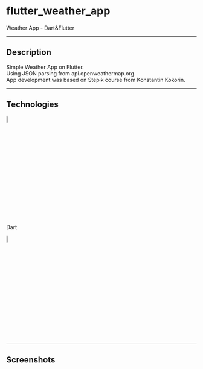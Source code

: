 # flutter_weather_app

Weather App - Dart&Flutter
____
  
## Description
  
Simple Weather App on Flutter.<br>
Using JSON parsing from api.openweathermap.org.<br>
App development was based on Stepik course from Konstantin Kokorin.
____

## Technologies

<img src="https://img.icons8.com/?size=512&id=7I3BjCqe9rjG&format=png" width=7% height=7% alt="flutter"><p>Dart</p><img src="https://img.icons8.com/?size=512&id=7AFcZ2zirX6Y&format=png" width=7% height=7% alt="flutter">
____

## Screenshots

